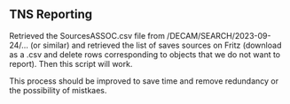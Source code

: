 ## TNS Reporting

Retrieved the SourcesASSOC.csv file from /DECAM/SEARCH/2023-09-24/... (or similar) and retrieved the list of saves sources on Fritz (download as a .csv and delete rows corresponding to objects that we do not want to report). Then this script will work.

This process should be improved to save time and remove redundancy or the possibility of mistkaes.
